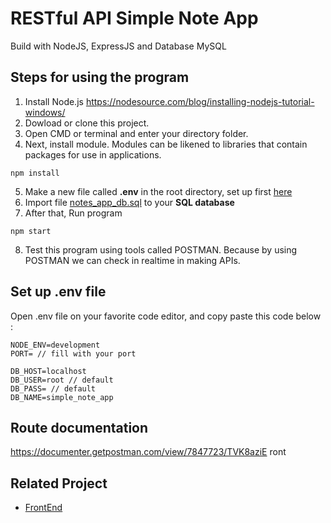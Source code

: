 # RESTful API Simple Note App
Build with NodeJS, ExpressJS and Database MySQL

## Steps for using the program
1. Install Node.js
https://nodesource.com/blog/installing-nodejs-tutorial-windows/
2. Dowload or clone this project.
3. Open CMD or terminal and enter your directory folder.
4. Next, install module. Modules can be likened to libraries that contain packages for use in applications.
```
npm install
```
5. Make a new file called **.env** in the root directory, set up first [here](#set-up-env-file)
6. Import file [notes_app_db.sql](notes_app_db.sql) to your **SQL database**
7. After that, Run program
```
npm start
```
8. Test this program using tools called POSTMAN. Because by using POSTMAN we can check in realtime in making APIs.

## Set up .env file
Open .env file on your favorite code editor, and copy paste this code below :
```
NODE_ENV=development
PORT= // fill with your port

DB_HOST=localhost
DB_USER=root // default
DB_PASS= // default
DB_NAME=simple_note_app
```

## Route documentation
https://documenter.getpostman.com/view/7847723/TVK8aziE
ront 
## Related Project
- [FrontEnd](https://github.com/ilhamyoga/React-Native-Simple-Note-App.git)
